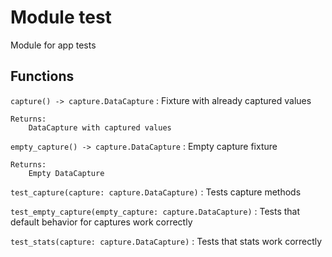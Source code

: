 Module test
===========
Module for app tests

Functions
---------

    
`capture() ‑> capture.DataCapture`
:   Fixture with already captured values
    
    Returns:
        DataCapture with captured values

    
`empty_capture() ‑> capture.DataCapture`
:   Empty capture fixture
    
    Returns:
        Empty DataCapture

    
`test_capture(capture: capture.DataCapture)`
:   Tests capture methods

    
`test_empty_capture(empty_capture: capture.DataCapture)`
:   Tests that default behavior for captures
    work correctly

    
`test_stats(capture: capture.DataCapture)`
:   Tests that stats work correctly